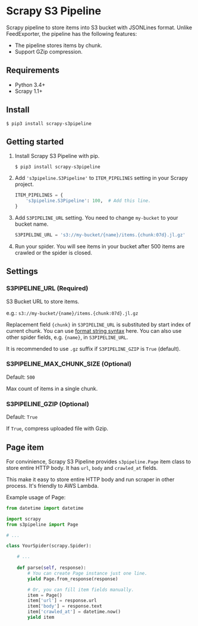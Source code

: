 # Scrapy S3 Pipeline

Scrapy pipeline to store items into S3 bucket with JSONLines format. Unlike FeedExporter, the pipeline has the following features:

* The pipeline stores items by chunk.
* Support GZip compression.

## Requirements

* Python 3.4+
* Scrapy 1.1+

## Install

```shell-session
$ pip3 install scrapy-s3pipeline
```

## Getting started

1. Install Scrapy S3 Pipeline with pip.

    ```shell-session
    $ pip3 install scrapy-s3pipeline
    ```

2.  Add `'s3pipeline.S3Pipeline'` to `ITEM_PIPELINES` setting in your Scrapy project. 

    ```py
    ITEM_PIPELINES = {
        's3pipeline.S3Pipeline': 100,  # Add this line.
    }
    ```

3. Add `S3PIPELINE_URL` setting. You need to change `my-bucket` to your bucket name.

    ```py
    S3PIPELINE_URL = 's3://my-bucket/{name}/items.{chunk:07d}.jl.gz'
    ```

4. Run your spider. You will see items in your bucket after 500 items are crawled or the spider is closed.

## Settings

### S3PIPELINE_URL (Required)

S3 Bucket URL to store items.

e.g.: `s3://my-bucket/{name}/items.{chunk:07d}.jl.gz`

Replacement field `{chunk}` in `S3PIPELINE_URL` is substituted by start index of current chunk. You can use [format string syntax](https://docs.python.org/3/library/string.html#formatstrings) here. You can also use other spider fields, e.g. `{name}`, in `S3PIPELINE_URL`. 

It is recommended to use `.gz` suffix if `S3PIPELINE_GZIP` is `True` (default).

### S3PIPELINE_MAX_CHUNK_SIZE (Optional)

Default: `500`

Max count of items in a single chunk.

### S3PIPELINE_GZIP (Optional)

Default: `True`

If `True`, compress uploaded file with Gzip.

## Page item

For convinience, Scrapy S3 Pipeline provides `s3pipeline.Page` item class to store entire HTTP body. It has `url`, `body` and `crawled_at` fields. 

This make it easy to store entire HTTP body and run scraper in other process. It's friendly to AWS Lambda.

Example usage of Page:

```py
from datetime import datetime

import scrapy
from s3pipeline import Page

# ...

class YourSpider(scrapy.Spider):

    # ...
    
    def parse(self, response):
        # You can create Page instance just one line.
        yield Page.from_response(response)

        # Or, you can fill item fields manually.
        item = Page()
        item['url'] = response.url
        item['body'] = response.text
        item['crawled_at'] = datetime.now()
        yield item
```
